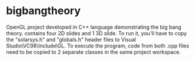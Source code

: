 # bigbangtheory
OpenGL project developed in C++ language demonstrating the big bang theory. contains four 2D slides and 1 3D slide.
To run it, you'll have to copy the "solarsys.h" and "globals.h" header files to Visual Studio\VC98\Include\GL. To execute the program, 
code from both .cpp files need to be copied to 2 separate classes in the same project workspace.
